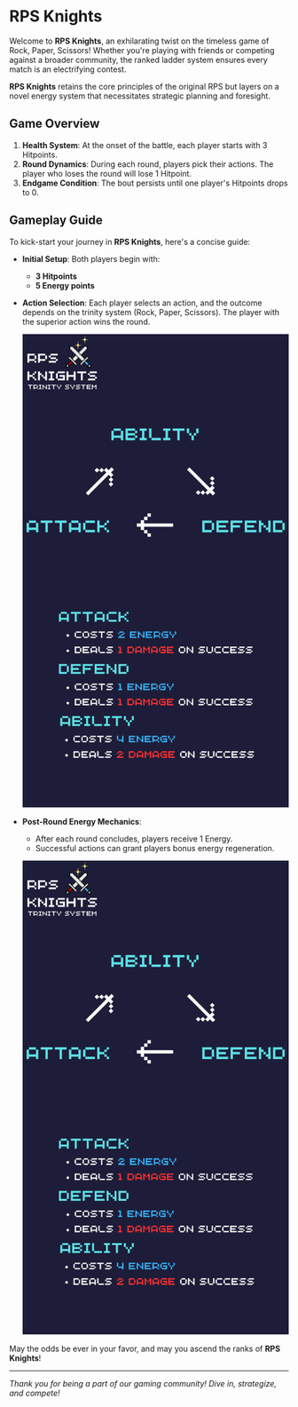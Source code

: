 # RPS Knights

Welcome to **RPS Knights**, an exhilarating twist on the timeless game of Rock, Paper, Scissors! Whether you're playing with friends or competing against a broader community, the ranked ladder system ensures every match is an electrifying contest.

**RPS Knights** retains the core principles of the original RPS but layers on a novel energy system that necessitates strategic planning and foresight.

## Game Overview

1. **Health System**: At the onset of the battle, each player starts with 3 Hitpoints.
2. **Round Dynamics**: During each round, players pick their actions. The player who loses the round will lose 1 Hitpoint.
3. **Endgame Condition**: The bout persists until one player's Hitpoints drops to 0.

## Gameplay Guide

To kick-start your journey in **RPS Knights**, here's a concise guide:

- **Initial Setup**: Both players begin with:
  - **3 Hitpoints**
  - **5 Energy points**
  
- **Action Selection**: Each player selects an action, and the outcome depends on the trinity system (Rock, Paper, Scissors). The player with the superior action wins the round.

  ![Trinity System Image](./Images/Trinity.png)

- **Post-Round Energy Mechanics**: 
  - After each round concludes, players receive 1 Energy.
  - Successful actions can grant players bonus energy regeneration.

  ![Energy Mechanics Image](./Images/Trinity.png)

May the odds be ever in your favor, and may you ascend the ranks of **RPS Knights**!

---

*Thank you for being a part of our gaming community! Dive in, strategize, and compete!*
